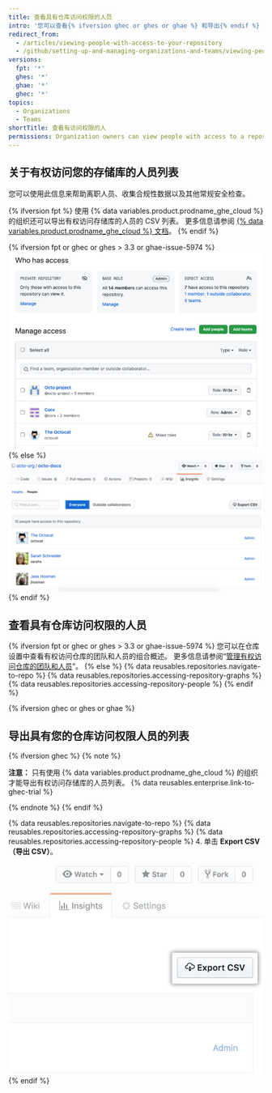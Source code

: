 ```yaml
---
title: 查看具有仓库访问权限的人员
intro: '您可以查看{% ifversion ghec or ghes or ghae %} 和导出{% endif %} 拥有组织内仓库访问权限的人员列表。'
redirect_from:
  - /articles/viewing-people-with-access-to-your-repository
  - /github/setting-up-and-managing-organizations-and-teams/viewing-people-with-access-to-your-repository
versions:
  fpt: '*'
  ghes: '*'
  ghae: '*'
  ghec: '*'
topics:
  - Organizations
  - Teams
shortTitle: 查看有访问权限的人
permissions: Organization owners can view people with access to a repository.
---
```


## 关于有权访问您的存储库的人员列表

您可以使用此信息来帮助离职人员、收集合规性数据以及其他常规安全检查。

{% ifversion fpt %}
使用 {% data variables.product.prodname_ghe_cloud %} 的组织还可以导出有权访问存储库的人员的 CSV 列表。 更多信息请参阅 [{% data variables.product.prodname_ghe_cloud %} 文档](/enterprise-cloud@latest/organizations/managing-access-to-your-organizations-repositories/viewing-people-with-access-to-your-repository)。
{% endif %}

{% ifversion fpt or ghec or ghes > 3.3 or ghae-issue-5974 %}
![访问权限管理概览](/assets/images/help/repository/manage-access-overview.png)
{% else %}
![仓库人员权限列表](/assets/images/help/repository/repository-permissions-list.png)
{% endif %}
## 查看具有仓库访问权限的人员

{% ifversion fpt or ghec or ghes > 3.3 or ghae-issue-5974 %}
您可以在仓库设置中查看有权访问仓库的团队和人员的组合概述。 更多信息请参阅“[管理有权访问仓库的团队和人员](/repositories/managing-your-repositorys-settings-and-features/managing-repository-settings/managing-teams-and-people-with-access-to-your-repository#about-access-management-for-repositories)”。
{% else %}
{% data reusables.repositories.navigate-to-repo %}
{% data reusables.repositories.accessing-repository-graphs %}
{% data reusables.repositories.accessing-repository-people %}
{% endif %}

{% ifversion ghec or ghes or ghae %}
## 导出具有您的仓库访问权限人员的列表

{% ifversion ghec %}
{% note %}

**注意：** 只有使用 {% data variables.product.prodname_ghe_cloud %} 的组织才能导出有权访问存储库的人员列表。 {% data reusables.enterprise.link-to-ghec-trial %}

{% endnote %}
{% endif %}

{% data reusables.repositories.navigate-to-repo %}
{% data reusables.repositories.accessing-repository-graphs %}
{% data reusables.repositories.accessing-repository-people %}
4. 单击 **Export CSV（导出 CSV）**。 ![仓库边栏中的人员选项卡](/assets/images/help/repository/export-repository-permissions.png)
{% endif %}
